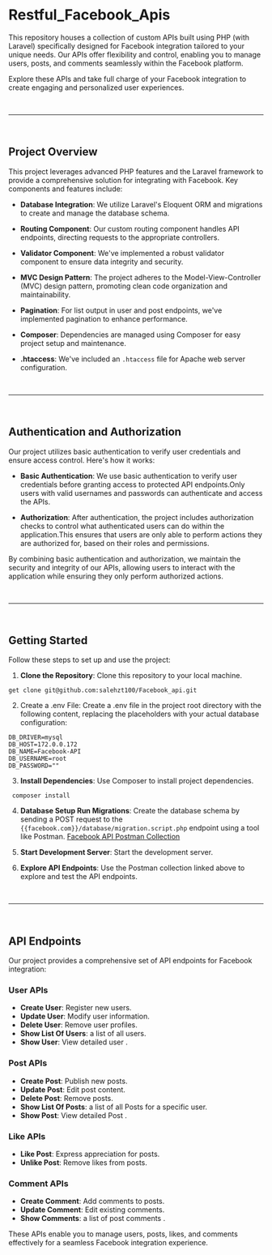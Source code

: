 # Restful_Facebook_Apis

<p>This repository houses a collection of custom APIs built using PHP (with Laravel) specifically designed for Facebook integration tailored to your unique needs. Our APIs offer flexibility and control, enabling you to manage users, posts, and comments seamlessly within the Facebook platform.

Explore these APIs and take full charge of your Facebook integration to create engaging and personalized user experiences.
</p>
<br>
<hr>
<br>

## Project Overview

This project leverages advanced PHP features and the Laravel framework to provide a comprehensive solution for integrating with Facebook. Key components and features include:

- **Database Integration**: We utilize Laravel's Eloquent ORM and migrations to create and manage the database schema.

- **Routing Component**: Our custom routing component handles API endpoints, directing requests to the appropriate controllers.

- **Validator Component**: We've implemented a robust validator component to ensure data integrity and security.

- **MVC Design Pattern**: The project adheres to the Model-View-Controller (MVC) design pattern, promoting clean code organization and maintainability.

- **Pagination**: For list output in user and post endpoints, we've implemented pagination to enhance performance.

- **Composer**: Dependencies are managed using Composer for easy project setup and maintenance.

- **.htaccess**: We've included an `.htaccess` file for Apache web server configuration.

  <br>
<hr>
<br>

  ## Authentication and Authorization

Our project utilizes basic authentication to verify user credentials and ensure access control. Here's how it works:

- **Basic Authentication**: We use basic authentication to verify user credentials before granting access to protected API endpoints.Only users with valid usernames and passwords can authenticate and access the APIs.

- **Authorization**: After authentication, the project includes authorization checks to control what authenticated users can do within the application.This ensures that users are only able to perform actions they are authorized for, based on their roles and permissions.

By combining basic authentication and authorization, we maintain the security and integrity of our APIs, allowing users to interact with the application while ensuring they only perform authorized actions.

<br>
<hr>
<br>

## Getting Started

Follow these steps to set up and use the project:

1. **Clone the Repository**: Clone this repository to your local machine.

```pash
get clone git@github.com:salehzt100/Facebook_api.git
```
2. Create a .env File: Create a .env file in the project root directory with the following content, replacing the placeholders with your actual database configuration:

```env
DB_DRIVER=mysql
DB_HOST=172.0.0.172
DB_NAME=Facebook-API
DB_USERNAME=root
DB_PASSWORD=""

```
   

3. **Install Dependencies**: Use Composer to install project dependencies.

```pash
 composer install
 ```


4. **Database Setup Run Migrations**: Create the database schema by sending a POST request to the `{{facebook.com}}/database/migration.script.php` endpoint using a tool like Postman. [Facebook API Postman Collection](https://www.postman.com/planetary-sunset-839501/workspace/new-team-workspace/collection/28169960-14a0d732-94e8-4a49-9ef4-e9c5febc527a)

5. **Start Development Server**: Start the development server.


6. **Explore API Endpoints**: Use the Postman collection linked above to explore and test the API endpoints.


<br>
<hr>
<br>

## API Endpoints

Our project provides a comprehensive set of API endpoints for Facebook integration:

### User APIs

- **Create User**: Register new users.
- **Update User**: Modify user information.
- **Delete User**: Remove user profiles.
- **Show List Of Users**:  a list of all users.
- **Show User**: View detailed user .

### Post APIs

- **Create Post**: Publish new posts.
- **Update Post**: Edit post content.
- **Delete Post**: Remove posts.
- **Show List Of Posts**:  a list of all Posts for a specific user.
- **Show Post**: View detailed Post .


### Like APIs

- **Like Post**: Express appreciation for posts.
- **Unlike Post**: Remove likes from posts.

### Comment APIs

- **Create Comment**: Add comments to posts.
- **Update Comment**: Edit existing comments.
- **Show Comments**:  a list of post comments .

These APIs enable you to manage users, posts, likes, and comments effectively for a seamless Facebook integration experience.

